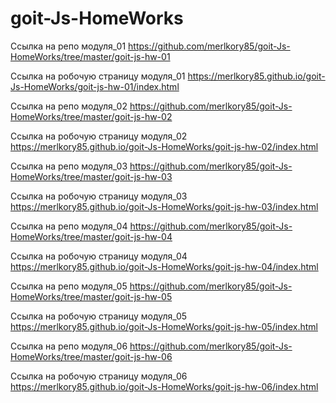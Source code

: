 # goit-Js-HomeWorks


Ссылка на репо модуля_01 https://github.com/merlkory85/goit-Js-HomeWorks/tree/master/goit-js-hw-01

Ссылка на робочую страницу модуля_01 https://merlkory85.github.io/goit-Js-HomeWorks/goit-js-hw-01/index.html


Ссылка на репо модуля_02 https://github.com/merlkory85/goit-Js-HomeWorks/tree/master/goit-js-hw-02

Ссылка на робочую страницу модуля_02 https://merlkory85.github.io/goit-Js-HomeWorks/goit-js-hw-02/index.html


Ссылка на репо модуля_03 https://github.com/merlkory85/goit-Js-HomeWorks/tree/master/goit-js-hw-03

Ссылка на робочую страницу модуля_03 https://merlkory85.github.io/goit-Js-HomeWorks/goit-js-hw-03/index.html

Ссылка на репо модуля_04 https://github.com/merlkory85/goit-Js-HomeWorks/tree/master/goit-js-hw-04

Ссылка на робочую страницу модуля_04 https://merlkory85.github.io/goit-Js-HomeWorks/goit-js-hw-04/index.html

Ссылка на репо модуля_05 https://github.com/merlkory85/goit-Js-HomeWorks/tree/master/goit-js-hw-05

Ссылка на робочую страницу модуля_05 https://merlkory85.github.io/goit-Js-HomeWorks/goit-js-hw-05/index.html

Ссылка на репо модуля_06 https://github.com/merlkory85/goit-Js-HomeWorks/tree/master/goit-js-hw-06

Ссылка на робочую страницу модуля_06 https://merlkory85.github.io/goit-Js-HomeWorks/goit-js-hw-06/index.html

